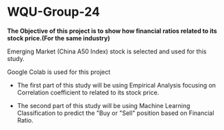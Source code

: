 # WQU-Group-24

**The Objective of this project is to show how financial ratios related to its stock price.(For the same industry)**

Emerging Market (China A50 Index) stock is selected and used for this study.

Google Colab is used for this project

- The first part of this study will be using Empirical Analysis focusing on Correlation coefficient to related to its stock price. 

- The second part of this study will be using Machine Learning Classification to predict the "Buy or "Sell" position based on Financial Ratio.
